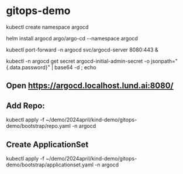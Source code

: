 # gitops-demo

kubectl create namespace argocd

helm install argocd argo/argo-cd --namespace argocd

kubectl port-forward -n argocd  svc/argocd-server 8080:443 &

kubectl -n argocd get secret argocd-initial-admin-secret -o jsonpath="{.data.password}" | base64 -d ; echo


## Open https://argocd.localhost.lund.ai:8080/


## Add Repo:
kubectl apply -f ~/demo/2024april/kind-demo/gitops-demo/bootstrap/repo.yaml -n argocd

## Create ApplicationSet
kubectl apply -f ~/demo/2024april/kind-demo/gitops-demo/bootstrap/applicationset.yaml -n argocd
